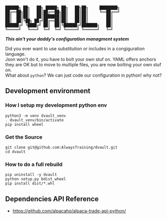 ```
██████╗ ██╗   ██╗ █████╗ ██╗   ██╗██╗     ████████╗
██╔══██╗██║   ██║██╔══██╗██║   ██║██║     ╚══██╔══╝
██║  ██║██║   ██║███████║██║   ██║██║        ██║
██║  ██║╚██╗ ██╔╝██╔══██║██║   ██║██║        ██║
██████╔╝ ╚████╔╝ ██║  ██║╚██████╔╝███████╗   ██║
╚═════╝   ╚═══╝  ╚═╝  ╚═╝ ╚═════╝ ╚══════╝   ╚═╝
```

***This ain't your daddy's configuration managment system***

Did you ever want to use substitution or includes in a congiguration language.  
Json won't do it, you have to bolt your own stuf on.  YAML offers anchors they 
are OK but to move to multiple files, you are now bolting your own stuf on.  
What about `python`?  We can just code our configuration in python! why not?


## Development environment
### How I setup my development python env
```
python3 -m venv dvault_venv
. dvault_venv/bin/activate
pip install wheel
```

### Get the Source
```
git clone git@github.com:AlwaysTraining/dvault.git
cd dvault
```

### How to do a full rebuild
```
pip uninstall -y dvault
python setup.py bdist_wheel
pip install dist/*.whl
```

## Dependencies API Reference
- https://github.com/alpacahq/alpaca-trade-api-python/

